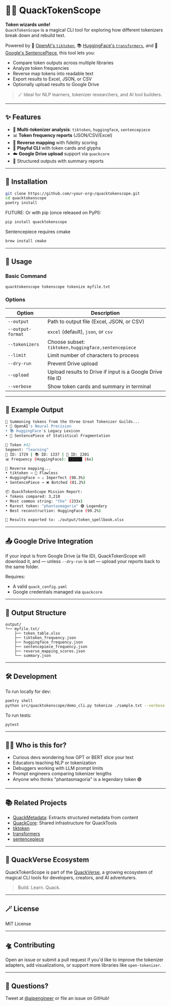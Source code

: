 # 🧙‍♂️ QuackTokenScope

**Token wizards unite!**  
`QuackTokenScope` is a magical CLI tool for exploring how different tokenizers break down and rebuild text.

Powered by 🧠 [OpenAI's `tiktoken`](https://github.com/openai/tiktoken), 📚 [HuggingFace's `transformers`](https://github.com/huggingface/transformers), and 🧬 [Google's SentencePiece](https://github.com/google/sentencepiece), this tool lets you:
- Compare token outputs across multiple libraries
- Analyze token frequencies
- Reverse map tokens into readable text
- Export results to Excel, JSON, or CSV
- Optionally upload results to Google Drive

> 🪄 Ideal for NLP learners, tokenizer researchers, and AI tool builders.

---

## ✨ Features

- 🔄 **Multi-tokenizer analysis**: `tiktoken`, `huggingface`, `sentencepiece`
- 📊 **Token frequency reports** (JSON/CSV/Excel)
- 🔁 **Reverse mapping** with fidelity scoring
- 🧙 **Playful CLI** with token cards and glyphs
- ☁️ **Google Drive upload** support via `quackcore`
- 📁 Structured outputs with summary reports

---

## 🚀 Installation

```bash
git clone https://github.com/<your-org>/quacktokenscope.git
cd quacktokenscope
poetry install
```

FUTURE: Or with pip (once released on PyPI):

```bash
pip install quacktokenscope
```

Sentencepiece requires cmake
```bash
brew install cmake
```

---

## 🧪 Usage

### Basic Command

```bash
quacktokenscope tokenscope tokenize myfile.txt
```

### Options

| Option | Description |
|--------|-------------|
| `--output` | Path to output file (Excel, JSON, or CSV) |
| `--output-format` | `excel` (default), `json`, or `csv` |
| `--tokenizers` | Choose subset: `tiktoken,huggingface,sentencepiece` |
| `--limit` | Limit number of characters to process |
| `--dry-run` | Prevent Drive upload |
| `--upload` | Upload results to Drive if input is a Google Drive file ID |
| `--verbose` | Show token cards and summary in terminal |

---

## 🧠 Example Output

```bash
🔮 Summoning tokens from the three Great Tokenizer Guilds...
• 🧠 OpenAI's Neural Precision
• 📚 HuggingFace's Legacy Lexicon
• 🧬 SentencePiece of Statistical Fragmentation

🎴 Token #42
Segment: "learning"
🧠 ID: 1729 | 📚 ID: 1337 | 🧬 ID: 2201
📊 Frequency (HuggingFace): ██████ (6x)

🧪 Reverse mapping...
• tiktoken → 💯 Flawless
• HuggingFace → ⚠️ Imperfect (98.3%)
• SentencePiece → ❌ Botched (81.2%)

📦 QuackTokenScope Mission Report:
• Tokens compared: 3,210
• Most common string: "the" (233x)
• Rarest token: "phantasmagoria" 🟣 Legendary
• Best reconstruction: HuggingFace (99.2%)

📁 Results exported to: ./output/token_spellbook.xlsx
```

---

## 📤 Google Drive Integration

If your input is from Google Drive (a file ID), QuackTokenScope will download it, and — unless `--dry-run` is set — upload your reports back to the same folder.

Requires:
- A valid `quack_config.yaml`
- Google credentials managed via `quackcore`

---

## 🧩 Output Structure

```
output/
└── myfile.txt/
    ├── token_table.xlsx
    ├── tiktoken_frequency.json
    ├── huggingface_frequency.json
    ├── sentencepiece_frequency.json
    ├── reverse_mapping_scores.json
    └── summary.json
```

---

## 🛠 Development

To run locally for dev:

```bash
poetry shell
python src/quacktokenscope/demo_cli.py tokenize ./sample.txt --verbose
```

To run tests:

```bash
pytest
```

---

## 🧑‍🎓 Who is this for?

- Curious devs wondering how GPT or BERT slice your text
- Educators teaching NLP or tokenization
- Debuggers working with LLM prompt limits
- Prompt engineers comparing tokenizer lengths
- Anyone who thinks "phantasmagoria" is a legendary token 🟣

---

## 📚 Related Projects

- [QuackMetadata](https://github.com/aipengineer/quackmetadata): Extracts structured metadata from content
- [QuackCore](https://github.com/aipengineer/quackcore): Shared infrastructure for QuackTools
- [tiktoken](https://github.com/openai/tiktoken)
- [transformers](https://github.com/huggingface/transformers)
- [sentencepiece](https://github.com/google/sentencepiece)

---

## 🦆 QuackVerse Ecosystem

QuackTokenScope is part of the [QuackVerse](https://github.com/aipengineer), a growing ecosystem of magical CLI tools for developers, creators, and AI adventurers.

> Build. Learn. Quack.

---

## 🪄 License

MIT License

---

## 🛸 Contributing

Open an issue or submit a pull request if you'd like to improve the tokenizer adapters, add visualizations, or support more libraries like `open-tokenizer`.

---

## 💬 Questions?

Tweet at [@aipengineer](https://twitter.com/aipengineer) or file an issue on GitHub!